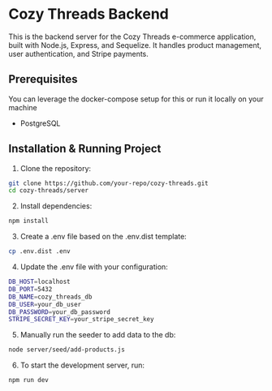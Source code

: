 # Cozy Threads Backend

This is the backend server for the Cozy Threads e-commerce application, built with Node.js, Express, and Sequelize. It handles product management, user authentication, and Stripe payments.

## Prerequisites
You can leverage the docker-compose setup for this or run it locally on your machine

- PostgreSQL

## Installation & Running Project

1. Clone the repository:

```bash
git clone https://github.com/your-repo/cozy-threads.git
cd cozy-threads/server
```

2. Install dependencies:

```bash
npm install
```

3. Create a .env file based on the .env.dist template:

```bash
cp .env.dist .env
```

4. Update the .env file with your configuration:

```bash
DB_HOST=localhost
DB_PORT=5432
DB_NAME=cozy_threads_db
DB_USER=your_db_user
DB_PASSWORD=your_db_password
STRIPE_SECRET_KEY=your_stripe_secret_key
```

5. Manually run the seeder to add data to the db:

```bash
node server/seed/add-products.js
```

6. To start the development server, run:

```bash
npm run dev
```